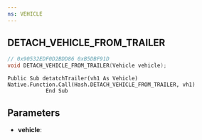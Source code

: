 ```yaml
---
ns: VEHICLE
---
```

## DETACH_VEHICLE_FROM_TRAILER

```c
// 0x90532EDF0D2BDD86 0xB5DBF91D
void DETACH_VEHICLE_FROM_TRAILER(Vehicle vehicle);
```

```
Public Sub detatchTrailer(vh1 As Vehicle)  
Native.Function.Call(Hash.DETACH_VEHICLE_FROM_TRAILER, vh1)  
		    End Sub  
```

## Parameters
* **vehicle**: 

